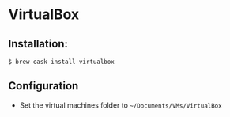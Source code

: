 # VirtualBox

## Installation:

```
$ brew cask install virtualbox
```

## Configuration

* Set the virtual machines folder to `~/Documents/VMs/VirtualBox`
